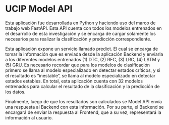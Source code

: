 # UCIP Model API
Esta aplicación fue desarrollada en Python y haciendo uso del marco de trabajo web FastAPI. Esta API cuenta con todos los modelos entrenados en el desarrollo de esta investigación y se encarga de cargar solamente los necesarios para realizar la clasificación y predicción correspondiente. 

Esta aplicación expone un servicio llamado predict. El cual se encarga de tomar la información que es enviada desde la aplicación Backend y enviarla a los diferentes modelos entrenados (1) DTC, (2) RFC, (3) LRC, (4) LSTM y (5) GRU. Es necesario recordar que para los modelos de clasificación primero se llama al modelo especializado en detectar estados críticos, y si el resultado es “inestable”, se llama al modelo especializado en detectar estados estables. En total, esta aplicación cuenta con 32 modelos entrenados para calcular el resultado de la clasificación y la predicción de los datos.

Finalmente, luego de que los resultados son calculados se Model API envía una respuesta al Backend con esta información. Por su parte, el Backend se encargará de enviar la respuesta al Frontend, que a su vez, representará la información al usuario.
